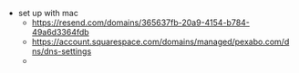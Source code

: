 - set up with mac
    - https://resend.com/domains/365637fb-20a9-4154-b784-49a6d3364fdb
    - https://account.squarespace.com/domains/managed/pexabo.com/dns/dns-settings
    - 
